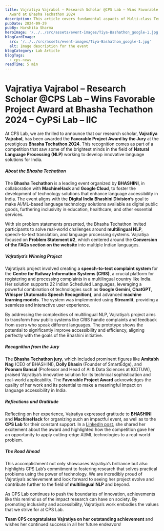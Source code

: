 ```yaml
---
title: Vajratiya Vajrabol – Research Scholar @CPS Lab – Wins Favorable Project
  Award at Bhasha Techathon 2024
description: This article covers fundamental aspacts of Multi-class Text Classification
pubDate: 2024-09-29
pubBy: Harshita Sharma
heroImage: '/../../src/assets/event-images/Tiya-Bashathon_google-1.jpg'
blogCardImage:
  src: '/../../src/assets/event-images/Tiya-Bashathon_google-1.jpg'
  alt: Image description for the event
blogCategory: Lab Article
blogTags:
  - cps-news
readTime: 5 min
---
```

# Vajratiya Vajrabol – Research Scholar @CPS Lab – Wins Favorable Project Award at Bhasha Techathon 2024 – CyPSi Lab – IIC
At CPS Lab, we are thrilled to announce that our research scholar, **Vajratiya Vajrabol**, has been awarded the **Favorable Project Award by the Jury** at the prestigious **Bhasha Techathon 2024**. This recognition comes as part of a competition that saw some of the brightest minds in the field of **Natural Language Processing (NLP)** working to develop innovative language solutions for India.

##### About the Bhasha Techathon

The **Bhasha Techathon** is a leading event organized by **BHASHINI**, in collaboration with **MachineHack** and **Google Cloud**, to foster the development of technology solutions that enhance language accessibility in India. The event aligns with the **Digital India Bhashini Division’s** goal to make AI/ML-based language technology solutions available as digital public goods, furthering inclusivity in education, healthcare, and other essential services.

With six problem statements presented, the Bhasha Techathon invited participants to solve real-world challenges around **multilingual NLP**, speech-to-text translation, and language processing systems. Vajratiya focused on **Problem Statement #2**, which centered around the **Conversion of the FAQs section on the website** into multiple Indian languages.

##### Vajratiya’s Winning Project

Vajratiya’s project involved creating a **speech-to-text complaint system** for the **Centre for Railway Information Systems (CRIS)**, a crucial platform for registering and processing complaints in a multilingual country like India. Her solution supports 22 Indian Scheduled Languages, leveraging a powerful combination of technologies such as **Google Gemini**, **ChatGPT**, **Whisper (Automatic Speech Recognition)**, and advanced **machine learning models**. The system was implemented using **Streamlit**, providing a seamless and interactive user experience.

By addressing the complexities of multilingual NLP, Vajratiya’s project aims to transform how public systems like CRIS handle complaints and feedback from users who speak different languages. The prototype shows the potential to significantly improve accessibility and efficiency, aligning perfectly with the goals of the Bhashini initiative.

##### Recognition from the Jury

The **Bhasha Techathon jury**, which included prominent figures like **Amitabh Nag** (CEO of BHASHINI), **Dolly Bhasin** (Founder of SmartEdge), and **Poonam Bansal** (Professor and Head of AI & Data Sciences at IGDTUW), praised Vajratiya’s innovative solution for its technical sophistication and real-world applicability. The **Favorable Project Award** acknowledges the quality of her work and its potential to make a meaningful impact on language accessibility in India.

##### Reflections and Gratitude

Reflecting on her experience, Vajratiya expressed gratitude to **BHASHINI** and **MachineHack** for organizing such an impactful event, as well as to the **CPS Lab** for their constant support. In a [LinkedIn post](https://www.linkedin.com/feed/update/urn:li:activity:7233020330515034112/), she shared her excitement about the award and highlighted how the competition gave her an opportunity to apply cutting-edge AI/ML technologies to a real-world problem.

##### The Road Ahead

This accomplishment not only showcases Vajratiya’s brilliance but also highlights CPS Lab’s commitment to fostering research that solves practical problems using the power of technology. We are incredibly proud of Vajratiya’s achievement and look forward to seeing her project evolve and contribute further to the field of **multilingual NLP** and beyond.

As CPS Lab continues to push the boundaries of innovation, achievements like this remind us of the impact research can have on society. By promoting inclusivity and accessibility, Vajratiya’s work embodies the values that we strive for at CPS Lab.

**Team CPS congratulates Vajratiya on her outstanding achievement** and wishes her continued success in all her future endeavors!
